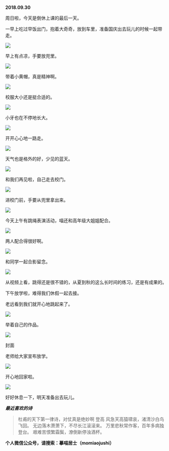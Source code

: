 
          
            
**2018.09.30**

周日啦，今天是倒休上课的最后一天。

一早上吃过早饭出门，抱着大奇奇，放到车里，准备国庆出去玩儿的时候一起带走。




![](img/51001-c2a36ffcbf1aad3c.jpg)




早上有点凉，手要放兜里。




![](img/51001-18ea0af03cff2f19.jpg)




带着小黄帽，真是精神啊。




![](img/51001-1ceca3c7ae29ee5f.jpg)




校服大小还是挺合适的。




![](img/51001-981bb641c67ca681.jpg)




小牙也在不停地长大。




![](img/51001-0e3402e788a23a71.jpg)




开开心心地一路走。




![](img/51001-b15c20c97b8d72ae.jpg)




天气也是格外的好，少见的蓝天。




![](img/51001-fbec5f8b07b64641.jpg)




和我们再见啦，自己走去校门。




![](img/51001-0d12afd3a5f47a37.jpg)




进校门前，手要从兜里拿出来。




![](img/51001-d0475d5ca852eefa.jpg)




今天上午有跳绳表演活动，喵还和高年级大姐姐配合。




![](img/51001-699a980f3a17d0ac.JPG)




两人配合得很好啊。




![](img/51001-5d0c388e65caf5a9.JPG)




和同学一起合影留念。




![](img/51001-2a56750c5a8d679e.JPG)




从视频上看，跳得还是很不错的，从夏到秋的这么长时间的练习，还是有成果的。

下午放学啦，难得我们休假一起去接。

老远看到我们就开心地跳起来了。




![](img/51001-f4204383572742a9.jpg)




举着自己的作品。




![](img/51001-c867d0c6a461b47e.jpg)

封面


老师给大家宣布放学。




![](img/51001-f7bc530d3243df16.jpg)




开心地回家啦。




![](img/51001-cfb0cfdde4521ae2.jpg)




好好休息一下，明天准备出去玩儿。


***最近喜欢的诗***
>杜甫的天下第一律诗，对仗真是绝妙啊
登高
风急天高猿啸哀，渚清沙白鸟飞回。
无边落木萧萧下，不尽长江滚滚来。
万里悲秋常作客，百年多病独登台。
艰难苦恨繁霜鬓，潦倒新停浊酒杯。




**个人微信公众号，请搜索：摹喵居士（momiaojushi）**

          
        
